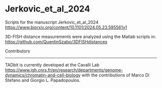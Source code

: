 # Jerkovic_et_al_2024
Scripts for the manuscript Jerkovic_et_al_2024 https://www.biorxiv.org/content/10.1101/2024.05.23.595561v1

3D-FISH distance measurements were analyzed using the Matlab scripts in:
https://github.com/QuentinSzabo/3DFISHdistances

Contributors
************

TADbit is currently developed at the  Cavalli Lab https://www.igh.cnrs.fr/en/research/departments/genome-dynamics/chromatin-and-cell-biology with the contributions of Marco Di Stefano and Giorgio L. Papadopoulos.
